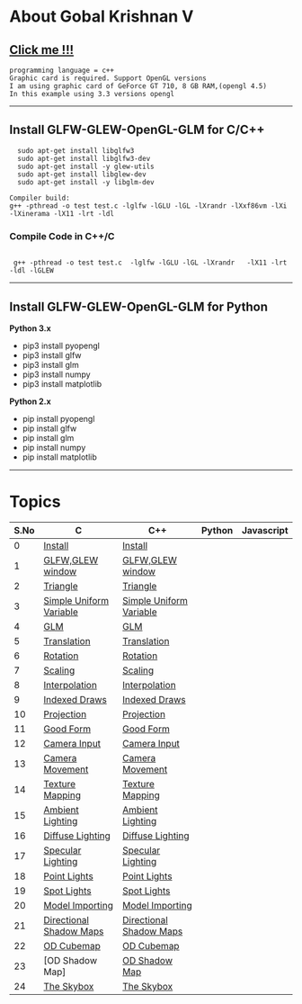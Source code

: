 # About Gobal Krishnan V
## [Click me !!!](https://engineer-ece.github.io/Home/)


```
programming language = c++
Graphic card is required. Support OpenGL versions 
I am using graphic card of GeForce GT 710, 8 GB RAM,(opengl 4.5)
In this example using 3.3 versions opengl
```

-----------------------------------------------------------------
## Install GLFW-GLEW-OpenGL-GLM for C/C++

```
  sudo apt-get install libglfw3
  sudo apt-get install libglfw3-dev
  sudo apt-get install -y glew-utils
  sudo apt-get install libglew-dev
  sudo apt-get install -y libglm-dev

Compiler build:
g++ -pthread -o test test.c -lglfw -lGLU -lGL -lXrandr -lXxf86vm -lXi -lXinerama -lX11 -lrt -ldl
```

### Compile Code in C++/C

```

 g++ -pthread -o test test.c  -lglfw -lGLU -lGL -lXrandr   -lX11 -lrt -ldl -lGLEW
```

---

## Install GLFW-GLEW-OpenGL-GLM for Python

  **Python 3.x**
  * pip3 install pyopengl
  * pip3 install glfw
  * pip3 install glm
  * pip3 install numpy
  * pip3 install matplotlib
  
  **Python 2.x**
  * pip install pyopengl
  * pip install glfw
  * pip install glm
  * pip install numpy
  * pip install matplotlib
  
---

# Topics 
 
 | S.No | C   | C++ | Python | Javascript |
 | ---  | --- | --- | ---    | ---        |
 | 0  | [Install]()                  | [Install]()                     |   |   |
 | 1  | [GLFW,GLEW window]()         | [GLFW,GLEW window]()            |
 | 2  | [Triangle]()                 | [Triangle]()                    |
 | 3  | [Simple Uniform Variable]()  | [Simple Uniform Variable]()     |
 | 4  | [GLM]()                      | [GLM]()                         |
 | 5  | [Translation]()              | [Translation]() 
 | 6  | [Rotation]()                 | [Rotation]()
 | 7  | [Scaling]()                  | [Scaling]()
 | 8  | [Interpolation]()            | [Interpolation]()
 | 9  | [Indexed Draws]()            | [Indexed Draws]()
 |10  | [Projection]()               | [Projection]()
 |11  | [Good Form]()                | [Good Form]()
 |12  | [Camera Input]()             | [Camera Input]()
 |13  | [Camera Movement]()          | [Camera Movement]()
 |14  | [Texture Mapping]()          | [Texture Mapping]()
 |15  | [Ambient Lighting]()         | [Ambient Lighting]()
 |16  | [Diffuse Lighting]()         | [Diffuse Lighting]()
 |17  | [Specular Lighting]()        | [Specular Lighting]()
 |18  | [Point Lights]()             | [Point Lights]()
 |19  | [Spot Lights]()              | [Spot Lights]()
 |20  | [Model Importing]()          | [Model Importing]()
 |21  | [Directional Shadow Maps]()  | [Directional Shadow Maps]()
 |22  | [OD Cubemap]()               | [OD Cubemap]()
 |23  | [OD Shadow Map]              | [OD Shadow Map]()
 |24  | [The Skybox]()               | [The Skybox]()

